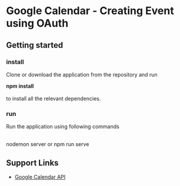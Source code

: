 # Google Calendar - Creating Event using OAuth

## Getting started 

### install 

Clone or download the application from the repository and run

**npm install**<br/><br/>
to install all the relevant dependencies.

### run
Run the application using following commands<br/><br/>

nodemon server 
or 
npm run serve 

## Support Links

* [Google Calendar API](https://developers.google.com/calendar/overview)
